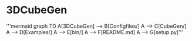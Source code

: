 # 3DCubeGen

'''mermaid
graph TD
    A[3DCubeGen] --> B[Configfiles/]
    A --> C[CubeGen/]
    A --> D[Examples/]
    A --> E[bin/]
    A --> F[README.md]
    A --> G[setup.py]'''
